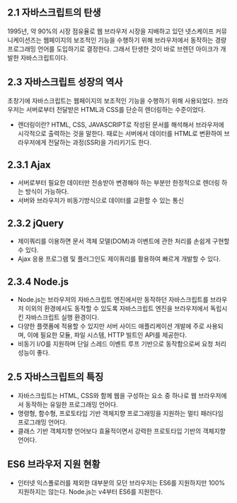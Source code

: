 ## 2.1 자바스크립트의 탄생

1995년, 약 90%의 시장 점유율로 웹 브라우저 시장을 지배하고 있던 넷스케이프 커뮤니케이션즈는 웹페이지의 보조적인 기능을 수행하기 위해 브라우저에서 동작하는 경량 프로그래밍 언어를 도입하기로 결정한다.
그래서 탄생한 것이 바로 브렌던 아이크가 개발한 자바스크립트이다.

## 2.3 자바스크립트 성장의 역사

초창기에 자바스크립트는 웹페이지의 보조적인 기능을 수행하기 위해 사용되었다. 브라우저는 서버로부터 전달받은 HTML과 CSS를 단순히 렌더링하는 수준이었다.

- 렌더링이란? HTML, CSS, JAVASCRIPT로 작성된 문서를 해석해서 브라우저에 시각적으로 출력하는 것을 말한다.
  때로는 서버에서 데이터를 HTML로 변환하여 브라우저에게 전달하는 과정(SSR)을 가리키기도 한다.

## 2.3.1 Ajax

- 서버로부터 필요한 데이터만 전송받아 변경해야 하는 부분만 한정적으로 렌더링 하는 방식이 가능하다.
- 서버와 브라우저가 비동기방식으로 데이터를 교환할 수 있는 통신

## 2.3.2 jQuery

- 제이쿼리를 이용하면 문서 객체 모델(DOM)과 이벤트에 관한 처리를 손쉽게 구현할 수 있다.
- Ajax 응용 프로그램 및 플러그인도 제이쿼리를 활용하여 빠르게 개발할 수 있다.

## 2.3.4 Node.js

- Node.js는 브라우저의 자바스크립트 엔진에서만 동작하던 자바스크립트를 브라우저 이외의 환경에서도 동작할 수 있도록
  자바스크립트 엔진을 브라우저에서 독립시킨 자바스크립트 실행 환경이다.
- 다양한 플랫폼에 적용할 수 있지만 서버 사이드 애플리케이션 개발에 주로 사용되며,
  이에 필요한 모듈, 파일 시스템, HTTP 빌트인 API를 제공한다.
- 비동기 I/O를 지원하며 단일 스레드 이벤트 루프 기반으로 동작함으로써 요청 처리 성능이 좋다.

## 2.5 자바스크립트의 특징

- 자바스크립트는 HTML, CSS와 함께 웹을 구성하는 요소 중 하나로 웹 브라우저에서 동작하는 유일한 프로그래밍 언어다.
- 명령형, 함수형, 프로토타입 기반 객체지향 프로그래밍을 지원하는 멀티 패러다임 프로그래밍 언어다.
- 클래스 기반 객체지향 언어보다 효율적이면서 강력한 프로토타입 기반의 객체지향 언어다.

## ES6 브라우저 지원 현황

- 인터넷 익스폴로러를 제외한 대부분의 모던 브라우저는 ES6를 지원하지만 100% 지원하지는 않는다.
  Node.js는 v4부터 ES6를 지원한다.
